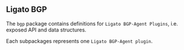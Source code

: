 ## Ligato BGP

The `bgp` package contains definitions for `Ligato BGP-Agent Plugins`, i.e. exposed API and data structures. 

Each subpackages represents one `Ligato BGP-Agent plugin`.